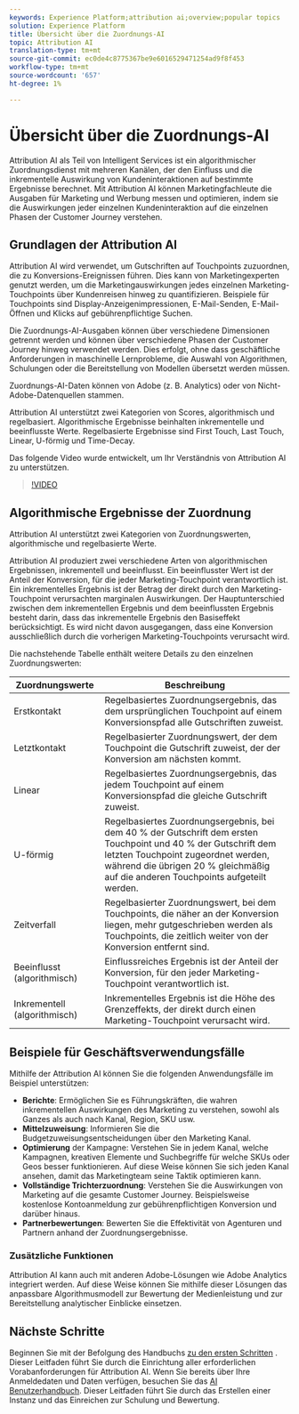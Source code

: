 ```yaml
---
keywords: Experience Platform;attribution ai;overview;popular topics
solution: Experience Platform
title: Übersicht über die Zuordnungs-AI
topic: Attribution AI
translation-type: tm+mt
source-git-commit: ec0de4c8775367be9e6016529471254ad9f8f453
workflow-type: tm+mt
source-wordcount: '657'
ht-degree: 1%

---
```



# Übersicht über die Zuordnungs-AI

Attribution AI als Teil von Intelligent Services ist ein algorithmischer Zuordnungsdienst mit mehreren Kanälen, der den Einfluss und die inkrementelle Auswirkung von Kundeninteraktionen auf bestimmte Ergebnisse berechnet. Mit Attribution AI können Marketingfachleute die Ausgaben für Marketing und Werbung messen und optimieren, indem sie die Auswirkungen jeder einzelnen Kundeninteraktion auf die einzelnen Phasen der Customer Journey verstehen.

## Grundlagen der Attribution AI

Attribution AI wird verwendet, um Gutschriften auf Touchpoints zuzuordnen, die zu Konversions-Ereignissen führen. Dies kann von Marketingexperten genutzt werden, um die Marketingauswirkungen jedes einzelnen Marketing-Touchpoints über Kundenreisen hinweg zu quantifizieren. Beispiele für Touchpoints sind Display-Anzeigenimpressionen, E-Mail-Senden, E-Mail-Öffnen und Klicks auf gebührenpflichtige Suchen.

Die Zuordnungs-AI-Ausgaben können über verschiedene Dimensionen getrennt werden und können über verschiedene Phasen der Customer Journey hinweg verwendet werden. Dies erfolgt, ohne dass geschäftliche Anforderungen in maschinelle Lernprobleme, die Auswahl von Algorithmen, Schulungen oder die Bereitstellung von Modellen übersetzt werden müssen.

Zuordnungs-AI-Daten können von Adobe (z. B. Analytics) oder von Nicht-Adobe-Datenquellen stammen.

Attribution AI unterstützt zwei Kategorien von Scores, algorithmisch und regelbasiert. Algorithmische Ergebnisse beinhalten inkrementelle und beeinflusste Werte. Regelbasierte Ergebnisse sind First Touch, Last Touch, Linear, U-förmig und Time-Decay.

Das folgende Video wurde entwickelt, um Ihr Verständnis von Attribution AI zu unterstützen.

>[!VIDEO](https://video.tv.adobe.com/v/32667?learn=on&quality=12)

## Algorithmische Ergebnisse der Zuordnung

Attribution AI unterstützt zwei Kategorien von Zuordnungswerten, algorithmische und regelbasierte Werte.

Attribution AI produziert zwei verschiedene Arten von algorithmischen Ergebnissen, inkrementell und beeinflusst. Ein beeinflusster Wert ist der Anteil der Konversion, für die jeder Marketing-Touchpoint verantwortlich ist. Ein inkrementelles Ergebnis ist der Betrag der direkt durch den Marketing-Touchpoint verursachten marginalen Auswirkungen. Der Hauptunterschied zwischen dem inkrementellen Ergebnis und dem beeinflussten Ergebnis besteht darin, dass das inkrementelle Ergebnis den Basiseffekt berücksichtigt. Es wird nicht davon ausgegangen, dass eine Konversion ausschließlich durch die vorherigen Marketing-Touchpoints verursacht wird.

Die nachstehende Tabelle enthält weitere Details zu den einzelnen Zuordnungswerten:

| Zuordnungswerte | Beschreibung |
| ----- | ----------- |
| Erstkontakt | Regelbasiertes Zuordnungsergebnis, das dem ursprünglichen Touchpoint auf einem Konversionspfad alle Gutschriften zuweist. |
| Letztkontakt | Regelbasierter Zuordnungswert, der dem Touchpoint die Gutschrift zuweist, der der Konversion am nächsten kommt. |
| Linear | Regelbasiertes Zuordnungsergebnis, das jedem Touchpoint auf einem Konversionspfad die gleiche Gutschrift zuweist. |
| U-förmig | Regelbasiertes Zuordnungsergebnis, bei dem 40 % der Gutschrift dem ersten Touchpoint und 40 % der Gutschrift dem letzten Touchpoint zugeordnet werden, während die übrigen 20 % gleichmäßig auf die anderen Touchpoints aufgeteilt werden. |
| Zeitverfall | Regelbasierter Zuordnungswert, bei dem Touchpoints, die näher an der Konversion liegen, mehr gutgeschrieben werden als Touchpoints, die zeitlich weiter von der Konversion entfernt sind. |
| Beeinflusst (algorithmisch) | Einflussreiches Ergebnis ist der Anteil der Konversion, für den jeder Marketing-Touchpoint verantwortlich ist. |
| Inkrementell (algorithmisch) | Inkrementelles Ergebnis ist die Höhe des Grenzeffekts, der direkt durch einen Marketing-Touchpoint verursacht wird. |

## Beispiele für Geschäftsverwendungsfälle

Mithilfe der Attribution AI können Sie die folgenden Anwendungsfälle im Beispiel unterstützen:

- **Berichte**: Ermöglichen Sie es Führungskräften, die wahren inkrementellen Auswirkungen des Marketing zu verstehen, sowohl als Ganzes als auch nach Kanal, Region, SKU usw.
- **Mittelzuweisung**: Informieren Sie die Budgetzuweisungsentscheidungen über den Marketing Kanal.
- **Optimierung** der Kampagne: Verstehen Sie in jedem Kanal, welche Kampagnen, kreativen Elemente und Suchbegriffe für welche SKUs oder Geos besser funktionieren. Auf diese Weise können Sie sich jeden Kanal ansehen, damit das Marketingteam seine Taktik optimieren kann.
- **Vollständige Trichterzuordnung**: Verstehen Sie die Auswirkungen von Marketing auf die gesamte Customer Journey. Beispielsweise kostenlose Kontoanmeldung zur gebührenpflichtigen Konversion und darüber hinaus.
- **Partnerbewertungen**: Bewerten Sie die Effektivität von Agenturen und Partnern anhand der Zuordnungsergebnisse.

### Zusätzliche Funktionen

Attribution AI kann auch mit anderen Adobe-Lösungen wie Adobe Analytics integriert werden. Auf diese Weise können Sie mithilfe dieser Lösungen das anpassbare Algorithmusmodell zur Bewertung der Medienleistung und zur Bereitstellung analytischer Einblicke einsetzen.

## Nächste Schritte

Beginnen Sie mit der Befolgung des Handbuchs [zu den ersten Schritten](./getting-started.md) . Dieser Leitfaden führt Sie durch die Einrichtung aller erforderlichen Vorabanforderungen für Attribution AI. Wenn Sie bereits über Ihre Anmeldedaten und Daten verfügen, besuchen Sie das [AI Benutzerhandbuch](./user-guide.md). Dieser Leitfaden führt Sie durch das Erstellen einer Instanz und das Einreichen zur Schulung und Bewertung.